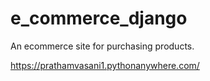 # e_commerce_django
An ecommerce site for purchasing products.

https://prathamvasani1.pythonanywhere.com/
